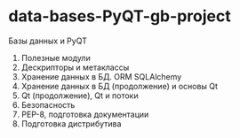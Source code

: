 # data-bases-PyQT-gb-project

Базы данных и PyQT

1. Полезные модули
2. Дескрипторы и метаклассы
3. Хранение данных в БД. ORM SQLAlchemy
4. Хранение данных в БД (продолжение) и основы Qt
5. Qt (продолжение), Qt и потоки
6. Безопасность
7. PEP-8, подготовка документации
8. Подготовка дистрибутива
